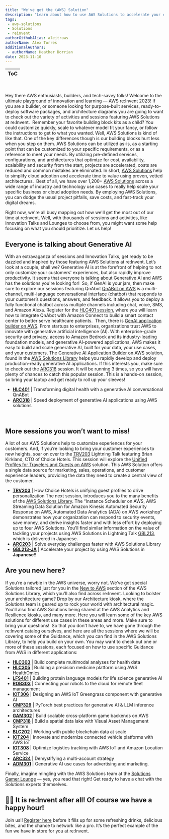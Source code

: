 ```yaml
---
title: "We've got the (AWS) Solution"
description: "Learn about how to use AWS Solutions to accelerate your cloud development and journey at re:Invent 2023"
tags:
 - aws-solutions
 - Solutions
 - reinvent
authorGithubAlias: alejtraws
authorName: Alex Torres
additionalAuthors: 
 - authorName: Heather Dorrian
date: 2023-11-10
---
```


|ToC|
|---|

​

Hey there AWS enthusiasts, builders, and tech-savvy folks! Welcome to the ultimate playground of innovation and learning — AWS re:Invent 2023! If you are a builder, or someone looking for purpose-built services, ready-to-deploy software packages, and architecture diagrams you are going to want to check out the variety of activities and sessions featuring AWS Solutions at re:Invent. 
​
Remember your favorite building block kits as a child? You could customize quickly, scale to whatever model fit your fancy, or follow the instructions to get to what you wanted. Well, AWS Solutions is kind of like that. One of the key differences though is our building blocks hurt less when you step on them. AWS Solutions can be utilized as-is, as a starting point that can be customized to your specific requirements, or as a reference to meet your needs. By utilizing pre-defined services, configurations, and architectures that optimize for cost, availability, scalability and security from the start, projects are accelerated, costs are reduced and common mistakes are eliminated. In short, [AWS Solutions](https://aws.amazon.com/solutions/) help to simplify cloud adoption and accelerate time to value using proven, vetted architectures. 
​
Best of all, we have over 1,200+ [AWS Solutions](https://aws.amazon.com/solutions/#:~:text=Browse%20All%20Solutions) across a wide range of industry and technology use cases to really help scale your specific business or cloud adoption needs. By employing AWS Solutions, you can dodge the usual project pitfalls, save costs, and fast-track your digital dreams. 

Right now, we're all busy mapping out how we'll get the most out of our time at re:Invent. Well, with thousands of sessions and activities, like Innovation Talks and Lounges to choose from, you might want some help focusing on what you should prioritize. Let us help!
​
## Everyone is talking about Generative AI
With an extravaganza of sessions and Innovation Talks, get ready to be dazzled and inspired by those featuring AWS Solutions at re:Invent. Let’s look at a couple, shall we? Generative AI is at the forefront of helping to not only customize your customers' experiences, but also rapidly improve productivity. It seems that everyone is talking about Generative AI and AWS has the solutions you're looking for! 
​
So, if GenAI is your jam, then make sure to explore our sessions featuring QnAbot [QnABot on AWS](https://aws.amazon.com/solutions/implementations/qnabot-on-aws/) is a multi-channel, multi-language conversational interface (chatbot) that responds to your customer’s questions, answers, and feedback. It allows you to deploy a fully functional chatbot across multiple channels including chat, voice, SMS, and Amazon Alexa. Register for the [HLC401 session](https://hub.reinvent.awsevents.com/attendee-portal/catalog/?search=hlc401), where you will learn how to integrate QnAbot with Amazon Connect to build a smart contact center to better serve healthcare patients.
​
Then, there is [GenAI application builder on AWS](https://aws.amazon.com/solutions/implementations/generative-ai-application-builder-on-aws/). From startups to enterprises, organizations trust AWS to innovate with generative artificial intelligence (AI). With enterprise-grade security and privacy, access to Amazon Bedrock and its industry-leading foundation models, and generative AI-powered applications, AWS makes it easy to build and scale generative AI, built for your data, your use cases, and your customers. The [Generative AI Application Builder on AWS](https://aws.amazon.com/solutions/implementations/generative-ai-application-builder-on-aws/) solution, found in the [AWS Solutions Library](https://aws.amazon.com/solutions/) helps you rapidly develop and deploy production-ready generative AI applications. If this interests you, make sure to check out the [ARC318](https://hub.reinvent.awsevents.com/attendee-portal/catalog/?search=ARC318) session. It will be running 3 times, so you will have plenty of chances to catch this popular session. This is a hands-on session, so bring your laptop and get ready to roll up your sleeves! 
​

* **[HLC401](https://hub.reinvent.awsevents.com/attendee-portal/catalog/?search=HLC401)** | Transforming digital health with a generative AI conversational QnABot
* **[ARC318](https://hub.reinvent.awsevents.com/attendee-portal/catalog/?search=ARC318)** | Speed deployment of generative AI applications using AWS solutions

​
## More sessions you won’t want to miss! 
A lot of our AWS Solutions help to customize experiences for your customers. And, if you’re looking to bring your customer experiences to new heights, soar on over to the [TRV203](https://hub.reinvent.awsevents.com/attendee-portal/catalog/?search=TRV203) Lightning Talk featuring Brian Kirkland, CTO of Choice Hotels. This session will explore the [Unified Profiles for Travelers and Guests on AWS](https://aws.amazon.com/solutions/implementations/unified-profiles-for-travelers-and-guests-on-aws/) solution. This AWS Solution offers a single data source for marketing, sales, operations, and customer experience leaders, providing the data they need to create a central view of the customer. 
​
* **[TRV203](https://hub.reinvent.awsevents.com/attendee-portal/catalog/?search=TRV203)** | How Choice Hotels is unifying guest profiles to drive personalization
​
The next session, introduces you to the many benefits of the [AWS Solutions Library](https://aws.amazon.com/solutions/). The “Instance Scheduler on AWS, AWS Streaming Data Solution for Amazon Kinesis Automated Security Response on AWS, Automated Data Analytics (ADA) on AWS workshop” demonstrates how your organization can respond to security events, save money, and derive insights faster and with less effort by deploying up to four AWS Solutions. You'll find similar information on the value of tackling your projects using AWS Solutions in Lightning Talk [GBL213](https://hub.reinvent.awsevents.com/attendee-portal/catalog/?search=gbl213), which is delivered in Japanese.
​
* **[ARC203](https://hub.reinvent.awsevents.com/attendee-portal/catalog/?search=ARC203)** | Solve everyday challenges faster with AWS Solutions Library
* **[GBL213-JA](https://hub.reinvent.awsevents.com/attendee-portal/catalog/?search=GBL213-JA)** | Accelerate your project by using AWS Solutions in **Japanese**!!

## Are you new here?
If you’re a newbie in the AWS universe, worry not. We’ve got special Solutions tailored just for you in the [New to AWS](https://aws.amazon.com/solutions/new-to-aws/) section of the AWS Solutions Library, which you'll also find across re:Invent. Looking to bolster your architecture game? Drop by our Architecture kiosk, where the Solutions team is geared up to rock your world with architectural magic. You'll also find AWS Solutions being shared at the AWS Analytics and Resilience kiosks, and many more. Here you will learn some of the key AWS solutions for different use cases in these areas and more. Make sure to bring your questions! 
​
So that you don't have to, we have gone through the re:Invent catalog ourselves, and here are all the sessions where we will be covering some of the Guidance, which you can find in the AWS Solutions Library, to help you build on your own. You may want to check out one or more of these sessions, each focused on how to use specific Guidance from AWS in different applications:
​
* **[HLC303](https://hub.reinvent.awsevents.com/attendee-portal/catalog/?search=HLC303)** | Build complete multimodal analyses for health data 
* **[HLC305](https://hub.reinvent.awsevents.com/attendee-portal/catalog/?search=HLC305)** | Building a precision medicine platform using AWS HealthOmics
* **[LFS401](https://hub.reinvent.awsevents.com/attendee-portal/catalog/?search=LFS401)** | Building protein language models for life science generative AI
* **[ROB303](https://hub.reinvent.awsevents.com/attendee-portal/catalog/?search=ROB303)** | Connecting your robots to the cloud for remote fleet management
* **[IOT306](https://hub.reinvent.awsevents.com/attendee-portal/catalog/?search=IOT306)** | Designing an AWS IoT Greengrass component with generative AI
* **[CMP329](https://hub.reinvent.awsevents.com/attendee-portal/catalog/?search=CMP329)** | PyTorch best practices for generative AI & LLM inference architectures
* **[GAM302](https://hub.reinvent.awsevents.com/attendee-portal/catalog/?search=GAM302)** | Build scalable cross-platform game backends on AWS 
* **[CMP318](https://hub.reinvent.awsevents.com/attendee-portal/catalog/?search=CMP318)** | Build a spatial data lake with Visual Asset Management System
* **[BLC202](https://hub.reinvent.awsevents.com/attendee-portal/catalog/?search=BLC202)** | Working with public blockchain data at scale 
* **[IOT204](https://hub.reinvent.awsevents.com/attendee-portal/catalog/?search=IOT204)** | Innovate and modernize connected vehicle platforms with AWS IoT
* **[IOT308](https://hub.reinvent.awsevents.com/attendee-portal/catalog/?search=IOT308)** | Optimize logistics tracking with AWS IoT and Amazon Location Service
* **[ARC324](https://hub.reinvent.awsevents.com/attendee-portal/catalog/?search=ARC324)** | Demystifying a multi-account strategy
* **[ADM301](https://hub.reinvent.awsevents.com/attendee-portal/catalog/?search=ADM301)** | Generative AI use cases for advertising and marketing.


​Finally, imagine mingling with the AWS Solutions team at the [Solutions Gamer Lounge](https://hub.reinvent.awsevents.com/attendee-portal/catalog/?search=act155) — yes, you read that right! Get ready to have a chat with the Solutions experts themselves. 

## 🎊🎊 It is re:Invent after all! Of course we have a happy hour!
Join us!! [Register here](https://solutionsonawshappyhour.splashthat.com/) before it fills up for some refreshing drinks, delicious bites, and the chance to network like a pro. It’s the perfect example of the fun we have in store for you at re:Invent.​
